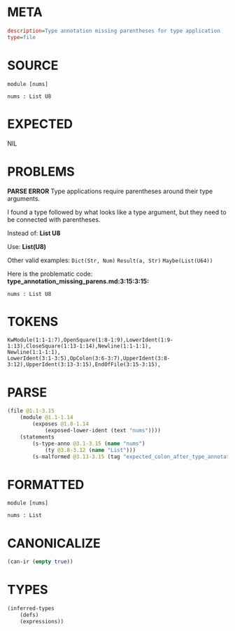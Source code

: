 # META
~~~ini
description=Type annotation missing parentheses for type application
type=file
~~~
# SOURCE
~~~roc
module [nums]

nums : List U8
~~~
# EXPECTED
NIL
# PROBLEMS
**PARSE ERROR**
Type applications require parentheses around their type arguments.

I found a type followed by what looks like a type argument, but they need to be connected with parentheses.

Instead of:
    **List U8**

Use:
    **List(U8)**

Other valid examples:
    `Dict(Str, Num)`
    `Result(a, Str)`
    `Maybe(List(U64))`

Here is the problematic code:
**type_annotation_missing_parens.md:3:15:3:15:**
```roc
nums : List U8
```
              


# TOKENS
~~~zig
KwModule(1:1-1:7),OpenSquare(1:8-1:9),LowerIdent(1:9-1:13),CloseSquare(1:13-1:14),Newline(1:1-1:1),
Newline(1:1-1:1),
LowerIdent(3:1-3:5),OpColon(3:6-3:7),UpperIdent(3:8-3:12),UpperIdent(3:13-3:15),EndOfFile(3:15-3:15),
~~~
# PARSE
~~~clojure
(file @1.1-3.15
	(module @1.1-1.14
		(exposes @1.8-1.14
			(exposed-lower-ident (text "nums"))))
	(statements
		(s-type-anno @3.1-3.15 (name "nums")
			(ty @3.8-3.12 (name "List")))
		(s-malformed @3.13-3.15 (tag "expected_colon_after_type_annotation"))))
~~~
# FORMATTED
~~~roc
module [nums]

nums : List
~~~
# CANONICALIZE
~~~clojure
(can-ir (empty true))
~~~
# TYPES
~~~clojure
(inferred-types
	(defs)
	(expressions))
~~~
